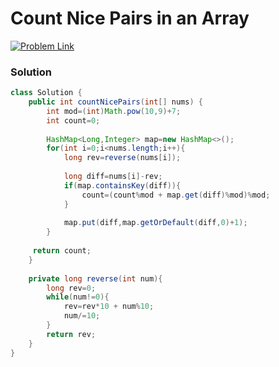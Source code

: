 # Count Nice Pairs in an Array

[![Problem Link](https://img.shields.io/badge/-LeetCode-FFA116?style=for-the-badge&logo=LeetCode&logoColor=black)](https://leetcode.com/problems/count-nice-pairs-in-an-array/)



### Solution
```java
class Solution {
    public int countNicePairs(int[] nums) {
        int mod=(int)Math.pow(10,9)+7;
        int count=0;
        
        HashMap<Long,Integer> map=new HashMap<>();
        for(int i=0;i<nums.length;i++){
            long rev=reverse(nums[i]);
            
            long diff=nums[i]-rev;
            if(map.containsKey(diff)){
                count=(count%mod + map.get(diff)%mod)%mod;
            }
            
            map.put(diff,map.getOrDefault(diff,0)+1);
        } 
        
     return count;
    }
 
    private long reverse(int num){
        long rev=0;
        while(num!=0){
            rev=rev*10 + num%10;
            num/=10;
        }
        return rev;
    }
}

```
